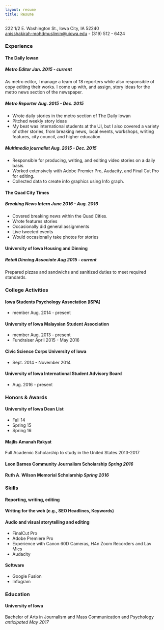 ```yaml
---
layout: resume
title: Resume
---
```

222 1/2 E. Washington St., Iowa City, IA 52240  
[anisshakirah-mohdmuslimin@uiowa.edu](mailto:anisshakirah-mohdmuslimin@uiowa.edu) - (319) 512 - 6424

### Experience

#### The Daily Iowan

##### Metro Editor *Jan. 2015 - current*
As metro editor, I manage a team of 18 reporters while also responsible of copy editing their works. I come up with, and assign, story ideas for the metro news section of the newspaper. 

##### Metro Reporter *Aug. 2015 - Dec. 2015*
* Wrote daily stories in the metro section of The Daily Iowan 
* Pitched weekly story ideas 
* My beat was international students at the UI, but I also covered a variety of other stories, from breaking news, local events, workshops, writing features, city council, and higher education.

##### Multimedia journalist *Aug. 2015 - Dec. 2015*
* Responsible for producing, writing, and editing video stories on a daily basis.
* Worked extensively with Adobe Premier Pro, Audacity, and Final Cut Pro for editing.
* Collected data to create info graphics using Info graph.



#### The Quad City Times

##### Breaking News Intern *June 2016 - Aug. 2016*
* Covered breaking news within the Quad Cities.
* Wrote features stories
* Occasionally did general assignments
* Live tweeted events
* Would occasionally take photos for stories

#### University of Iowa Housing and Dinning 

##### Retail Dinning Associate *Aug 2015 - current*
Prepared pizzas and sandwichs and sanitized duties to meet required standards.  


### College Activities

#### Iowa Students Psychology Association (ISPA)
* member Aug. 2014 - present

#### University of Iowa Malaysian Student Association   
* member Aug. 2013 - present
* Fundraiser April 2015 - May 2016

#### Civic Science Corps University of Iowa 
* Sept. 2014 - November 2014

#### University of Iowa International Student Advisory Board
* Aug. 2016 - present



### Honors & Awards

#### University of Iowa Dean List 
* Fall 14
* Spring 15
* Spring 16

#### Majlis Amanah Rakyat 
Full Academic Scholarship to study in the United States 2013-2017

#### Leon Barnes Community Journalism Scholarship *Spring 2016*
#### Ruth A. Wilson Memorial Scholarship *Spring 2016*


### Skills

#### Reporting, writing, editing
#### Writing for the web (e.g., SEO Headlines, Keywords)
#### Audio and visual storytelling and editing
* FinalCut Pro
* Adobe Premiere Pro
* Experience with Canon 60D Cameras, H4n Zoom Recorders and Lav Mics          
* Audacity

#### Software
* Google Fusion
* Infogram


### Education
#### University of Iowa
Bachelor of Arts in Journalism and Mass Communication and Psychology *anticipated May 2017* 
